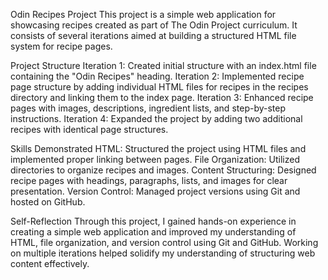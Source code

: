Odin Recipes Project
This project is a simple web application for showcasing recipes created as part of The Odin Project curriculum. It consists of several iterations aimed at building a structured HTML file system for recipe pages.

Project Structure
Iteration 1: Created initial structure with an index.html file containing the "Odin Recipes" heading.
Iteration 2: Implemented recipe page structure by adding individual HTML files for recipes in the recipes directory and linking them to the index page.
Iteration 3: Enhanced recipe pages with images, descriptions, ingredient lists, and step-by-step instructions.
Iteration 4: Expanded the project by adding two additional recipes with identical page structures.

Skills Demonstrated
HTML: Structured the project using HTML files and implemented proper linking between pages.
File Organization: Utilized directories to organize recipes and images.
Content Structuring: Designed recipe pages with headings, paragraphs, lists, and images for clear presentation.
Version Control: Managed project versions using Git and hosted on GitHub.

Self-Reflection
Through this project, I gained hands-on experience in creating a simple web application and improved my understanding of HTML, file organization, and version control using Git and GitHub. Working on multiple iterations helped solidify my understanding of structuring web content effectively.
